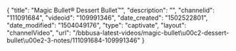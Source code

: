 {
    "title": "Magic Bullet&reg; Dessert Bullet&trade;",
    "description": "",
    "channelid": "111091684",
    "videoid": "109991346",
    "date_created": "1502522801",
    "date_modified": "1504049176",
    "type": "captivate",
    "layout": "channelVideo",
    "url": "\/bbbusa-latest-videos\/magic-bullet\u00c2-dessert-bullet\u00e2-3-notes\/111091684-109991346"
}